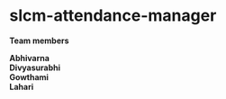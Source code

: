 # slcm-attendance-manager
<h><b> Team members<b> </h>
<p> Abhivarna <br>
    Divyasurabhi<br>
    Gowthami<br>
    Lahari
</p>